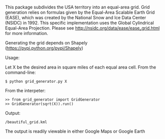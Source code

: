 This package subdivides the USA territory into an equal-area grid. Grid generation relies on formulas given by the Equal-Area Scalable Earth Grid (EASE), which was created by the National Snow and Ice Data Center (NSIDC) in 1992. This specific implementation uses the Global Cylindrical Equal-Area Projection. Please see http://nsidc.org/data/ease/ease_grid.html for more information.

Generating the grid depends on Shapely (https://pypi.python.org/pypi/Shapely)

Usage:

Let X be the desired area in square miles of each equal area cell. From the command-line:
    
    $ python grid_generator.py X
    
From the interpeter:

    >> from grid_generator import GridGenerator
    >> GridGenerator(sqrt(X)).run()

Output:

    /beautiful_grid.kml

The output is readily viewable in either Google Maps or Google Earth